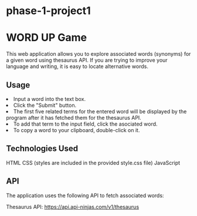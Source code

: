 # phase-1-project1

# WORD UP Game 

 This web application allows you to explore associated words (synonyms) for a given word using thesaurus API. If you are trying to improve your language and writing, it is easy to locate alternative words.

 ## Usage
 <li> Input a word into the text box. </li>
 <li> Click the "Submit" button. </li>
 <li> The first five related terms for the entered word will be displayed by the program after it has fetched them for the thesaurus API. </li>
 <li> To add that term to the input field, click the asociated word. </li>
 <li> To copy a word to your clipboard, double-click on it. </li>



## Technologies Used
HTML
CSS (styles are included in the provided style.css file)
JavaScript

## API
The application uses the following API to fetch associated words:

Thesaurus API: https://api.api-ninjas.com/v1/thesaurus

